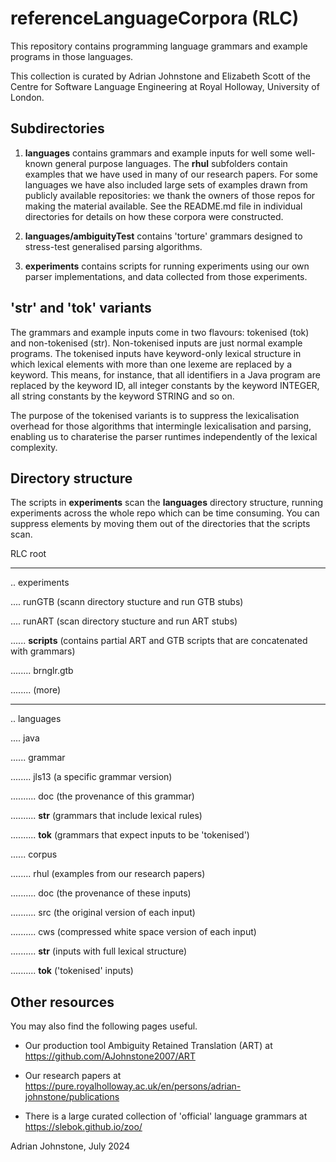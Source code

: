 # referenceLanguageCorpora (RLC)

This repository contains programming language grammars and example programs in those languages.

This collection is curated by Adrian Johnstone and Elizabeth Scott of the Centre for Software Language Engineering at Royal Holloway, University of London.

## Subdirectories

1. **languages** contains grammars and example inputs for well some well-known general purpose languages. The **rhul** subfolders contain examples that we have used in many of our research papers. For some languages we have also included large sets of examples drawn from publicly available repositories: we thank the owners of those repos for making the material available.
See the README.md file in individual directories for details on how these corpora were constructed.

2. **languages/ambiguityTest** contains 'torture' grammars designed to stress-test generalised parsing algorithms.

3. **experiments** contains scripts for running experiments using our own parser implementations, and data collected from those experiments.

## 'str' and 'tok' variants

The grammars and example inputs come in two flavours: tokenised (tok) and non-tokenised (str). Non-tokenised inputs are just normal example programs. The tokenised inputs have keyword-only lexical structure in which lexical elements with more than one lexeme are replaced by a keyword. This means, for instance, that all identifiers in a Java program are replaced by the keyword ID, all integer constants by the keyword INTEGER, all string constants by the keyword STRING and so on.

The purpose of the tokenised variants is to suppress the lexicalisation overhead for those algorithms that intermingle lexicalisation and parsing, enabling us to charaterise the parser runtimes independently of the lexical complexity.

## Directory structure

The scripts in **experiments** scan the **languages** directory structure, running experiments across the whole repo which can be time consuming. You can suppress elements by moving them out of the directories that the scripts scan.

RLC root

---
.. experiments

.... runGTB (scann directory stucture and run GTB stubs)

.... runART  (scan directory stucture and run ART stubs)

...... **scripts** (contains partial ART and GTB scripts that are concatenated with grammars)

........ brnglr.gtb

........ (more)

---

.. languages

.... java

...... grammar

........ jls13 (a specific grammar version)

.......... doc (the provenance of this grammar)

.......... **str** (grammars that include lexical rules)

.......... **tok** (grammars that expect inputs to be 'tokenised')

...... corpus

........ rhul (examples from our research papers)

.......... doc (the provenance of these inputs)

.......... src (the original version of each input)

.......... cws (compressed white space version of each input)

.......... **str** (inputs with full lexical structure)

.......... **tok** ('tokenised' inputs)

## Other resources
 
You may also find the following pages useful.

* Our production tool Ambiguity Retained Translation (ART) at https://github.com/AJohnstone2007/ART

* Our research papers at https://pure.royalholloway.ac.uk/en/persons/adrian-johnstone/publications

* There is a large curated collection of 'official' language grammars at https://slebok.github.io/zoo/ 

Adrian Johnstone, July 2024
